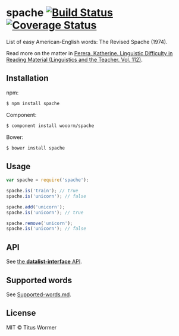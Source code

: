# spache [![Build Status](https://travis-ci.org/wooorm/spache.svg?branch=master)](https://travis-ci.org/wooorm/spache) [![Coverage Status](https://img.shields.io/coveralls/wooorm/spache.svg)](https://coveralls.io/r/wooorm/spache?branch=master)

List of easy American-English words: The Revised Spache (1974).

Read more on the matter in [Perera, Katherine. Linguistic Difficulty in Reading Material (Linguistics and the Teacher. Vol. 112)](http://books.google.com/books?id=oNXFQ9Gn6XIC&pg=PA106&lpg=PA106).

## Installation

npm:
```sh
$ npm install spache
```

Component:
```sh
$ component install wooorm/spache
```

Bower:
```sh
$ bower install spache
```

## Usage

```js
var spache = require('spache');

spache.is('train'); // true
spache.is('unicorn'); // false

spache.add('unicorn');
spache.is('unicorn'); // true

spache.remove('unicorn');
spache.is('unicorn'); // false
```

## API

See [the **datalist-interface** API](https://github.com/wooorm/datalist-interface#datalistinterfaceisword).

## Supported words

See [Supported-words.md](Supported-words.md).

## License

MIT © Titus Wormer
